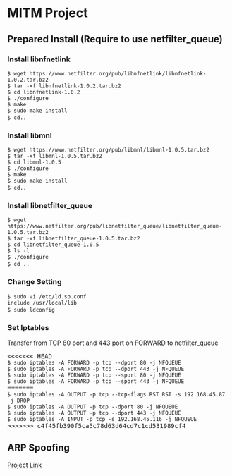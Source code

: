 # MITM Project

## Prepared Install (Require to use netfilter_queue)
### Install libnfnetlink
<pre>
<code>$ wget https://www.netfilter.org/pub/libnfnetlink/libnfnetlink-1.0.2.tar.bz2  
$ tar -xf libnfnetlink-1.0.2.tar.bz2  
$ cd libnfnetlink-1.0.2  
$ ./configure  
$ make  
$ sudo make install  
$ cd..</code>   
</pre>

### Install libmnl
<pre>
<code>$ wget https://www.netfilter.org/pub/libmnl/libmnl-1.0.5.tar.bz2  
$ tar -xf libmnl-1.0.5.tar.bz2  
$ cd libmnl-1.0.5  
$ ./configure  
$ make  
$ sudo make install  
$ cd..</code>  
</pre>

### Install libnetfilter_queue
<pre>
<code>$ wget https://www.netfilter.org/pub/libnetfilter_queue/libnetfilter_queue-1.0.5.tar.bz2  
$ tar -xf libnetfilter_queue-1.0.5.tar.bz2  
$ cd libnetfilter_queue-1.0.5  
$ ls -l  
$ ./configure  
$ cd ..</code>  
</pre>

### Change Setting
<pre>
<code>$ sudo vi /etc/ld.so.conf  
include /usr/local/lib  
$ sudo ldconfig</code>  
</pre>

### Set Iptables
Transfer from TCP 80 port and 443 port on FORWARD to netfilter_queue
<pre>
<<<<<<< HEAD
<code>$ sudo iptables -A FORWARD -p tcp --dport 80 -j NFQUEUE
$ sudo iptables -A FORWARD -p tcp --dport 443 -j NFQUEUE
$ sudo iptables -A FORWARD -p tcp --sport 80 -j NFQUEUE
$ sudo iptables -A FORWARD -p tcp --sport 443 -j NFQUEUE</code>
=======
<code>$ sudo iptables -A OUTPUT -p tcp --tcp-flags RST RST -s 192.168.45.87 -j DROP
$ sudo iptables -A OUTPUT -p tcp --dport 80 -j NFQUEUE
$ sudo iptables -A OUTPUT -p tcp --dport 443 -j NFQUEUE
$ sudo iptables -A INPUT -p tcp -s 192.168.45.116 -j NFQUEUE</code>
>>>>>>> c4f45fb390f5ca5c78d63d64cd7c1cd531989cf4
</pre>

## ARP Spoofing
<a href="https://github.com/min1233/arp_spoofing">Project Link</a>
